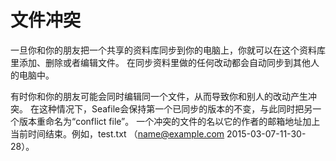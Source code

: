 # 文件冲突

一旦你和你的朋友把一个共享的资料库同步到你的电脑上，你就可以在这个资料库里添加、删除或者编辑文件。
在同步资料里做的任何改动都会自动同步到其他人的电脑中。

有时你和你的朋友可能会同时编辑同一个文件，从而导致你和别人的改动产生冲突。
在这种情况下，Seafile会保持第一个已同步的版本的不变，与此同时把另一个版本重命名为“conflict file”。 
一个冲突的文件的名以它的作者的邮箱地址加上当前时间结束。例如，test.txt （name@example.com 2015-03-07-11-30-28）。

